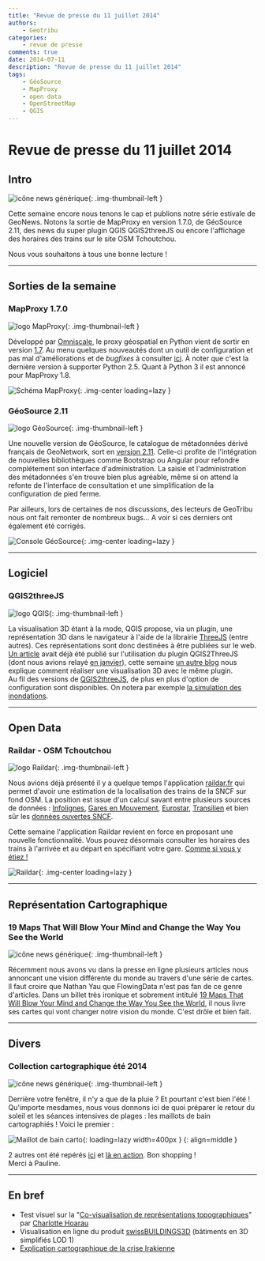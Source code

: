 ```yaml
---
title: "Revue de presse du 11 juillet 2014"
authors:
    - Geotribu
categories:
    - revue de presse
comments: true
date: 2014-07-11
description: "Revue de presse du 11 juillet 2014"
tags:
    - GéoSource
    - MapProxy
    - open data
    - OpenStreetMap
    - QGIS
---
```


# Revue de presse du 11 juillet 2014

## Intro

![icône news générique](https://cdn.geotribu.fr/img/internal/icons-rdp-news/news.png "News"){: .img-thumbnail-left }

Cette semaine encore nous tenons le cap et publions notre série estivale de GeoNews. Notons la sortie de MapProxy en version 1.7.0, de GéoSource 2.11, des news du super plugin QGIS QGIS2threeJS ou encore l'affichage des horaires des trains sur le site OSM Tchoutchou.  

Nous vous souhaitons à tous une bonne lecture !

----

## Sorties de la semaine

### MapProxy 1.7.0

![logo MapProxy](https://cdn.geotribu.fr/img/logos-icones/logiciels_librairies/mapproxy.png "logo MapProxy"){: .img-thumbnail-left }

Développé par [Omniscale](http://omniscale.com/), le proxy géospatial en Python vient de sortir en version [1.7](http://mapproxy.org/www/blog/new-mapproxy-1.7.0-release/). Au menu quelques nouveautés dont un outil de configuration et pas mal d'améliorations et de *bugfixes* à consulter [ici](https://github.com/mapproxy/mapproxy/blob/1.7.0/CHANGES.txt). À noter que c'est la dernière version à supporter Python 2.5. Quant à Python 3 il est annoncé pour MapProxy 1.8.

![Schéma MapProxy](https://cdn.geotribu.fr/img/articles-blog-rdp/logiciels/MapProxy/mapproxy_schema.png "Schéma MapProxy"){: .img-center loading=lazy }

### GéoSource 2.11

![logo GéoSource](https://cdn.geotribu.fr/img/logos-icones/divers/inspire_super.png "logo GéoSource"){: .img-thumbnail-left }

Une nouvelle version de GéoSource, le catalogue de métadonnées dérivé français de GeoNetwork, sort en [version 2.11](http://www.geosource.fr/spip.php?article51). Celle-ci profite de l'intégration de nouvelles bibliothèques comme Bootstrap ou Angular pour refondre complétement son interface d'administration. La saisie et l'administration des métadonnées s'en trouve bien plus agréable, même si on attend la refonte de l'interface de consultation et une simplification de la configuration de pied ferme.

Par ailleurs, lors de certaines de nos discussions, des lecteurs de GeoTribu nous ont fait remonter de nombreux bugs... A voir si ces derniers ont également été corrigés.

![Console GéoSource](https://cdn.geotribu.fr/img/articles-blog-rdp/capture-ecran/geosource_2-11_dashboard.png "Console GéoSource"){: .img-center loading=lazy }

----

## Logiciel

### QGIS2threeJS

![logo QGIS](https://cdn.geotribu.fr/img/logos-icones/logiciels_librairies/qgis.png "logo QGIS"){: .img-thumbnail-left }

La visualisation 3D étant à la mode, QGIS propose, via un plugin, une représentation 3D dans le navigateur à l'aide de la librairie [ThreeJS](http://threejs.org/) (entre autres). Ces représentations sont donc destinées à être publiées sur le web. [Un article](http://www.portailsig.org/content/plugin-qgis-visualisez-facilement-toutes-vos-couches-en-3d-dans-un-navigateur-avec-qgis2thre) avait déjà été publié sur l'utilisation du plugin QGIS2ThreeJS (dont nous avions relayé [en janvier](rdp_2014-01-10.md#qgis2threejs-de-la-3d-dans-qgis)), cette semaine [un autre blog](http://www.dgisenra.nl/findings/tutorial-3d-in-qgis/) nous explique comment réaliser une visualisation 3D avec le même plugin.  
Au fil des versions de [QGIS2threeJS](https://plugins.qgis.org/plugins/Qgis2threejs/#plugin-versions), de plus en plus d'option de configuration sont disponibles. On notera par exemple [la simulation des inondations](http://kartenmaler.blogspot.nl/2014/04/liquid-wealth.html).

----

## Open Data

### Raildar - OSM Tchoutchou

![logo Raildar](https://cdn.geotribu.fr/img/logos-icones/logiciels_librairies/raildar_osm_tchoutchou.png "logo Raildar"){: .img-thumbnail-left }

Nous avions déjà présenté il y a quelque temps l'application [raildar.fr](http://raildar.fr) qui permet d'avoir une estimation de la localisation des trains de la SNCF sur fond OSM. La position est issue d'un calcul savant entre plusieurs sources de données : [Infolignes](http://www.infolignes.com/), [Gares en Mouvement](http://www.gares-en-mouvement.com/fr/), [Eurostar](http://www.eurostar.com/fr-fr/travel-information), [Transilien](http://www.transilien.com/) et bien sûr les [données ouvertes SNCF](http://data.sncf.com/).

Cette semaine l'application Raildar revient en force en proposant une nouvelle fonctionnalité. Vous pouvez désormais consulter les horaires des trains à l'arrivée et au départ en spécifiant votre gare. [Comme si vous y étiez !](http://raildar.fr/me)

![Raildar](https://cdn.geotribu.fr/img/articles-blog-rdp/capture-ecran/OSM_Tchoutchou_Raildar.jpg "Raildar"){: .img-center loading=lazy }

----

## Représentation Cartographique

### 19 Maps That Will Blow Your Mind and Change the Way You See the World

![icône news générique](https://cdn.geotribu.fr/img/internal/icons-rdp-news/news.png "News Geotribu"){: .img-thumbnail-left }

Récemment nous avons vu dans la presse en ligne plusieurs articles nous annoncant une vision différente du monde au travers d'une série de cartes. Il faut croire que Nathan Yau que FlowingData n'est pas fan de ce genre d'articles. Dans un billet très ironique et sobrement intitulé [19 Maps That Will Blow Your Mind and Change the Way You See the World](http://flowingdata.com/2014/07/07/19-maps-that-will-blow-your-mind/), il nous livre ses cartes qui vont changer notre vision du monde. C'est drôle et bien fait.

----

## Divers

### Collection cartographique été 2014

![icône news générique](https://cdn.geotribu.fr/img/internal/icons-rdp-news/news.png "News Geotribu"){: .img-thumbnail-left }

Derrière votre fenêtre, il n'y a que de la pluie ? Et pourtant c'est bien l'été ! Qu'importe mesdames, nous vous donnons ici de quoi préparer le retour du soleil et les séances intensives de plages : les maillots de bain cartographiés ! Voici le premier :

![Maillot de bain carto](https://cdn.geotribu.fr/img/articles-blog-rdp/capture-ecran/maillot_de_bain_carto.jpg "Maillot de bain carto"){: loading=lazy width=400px }
{: align=middle }

2 autres ont été repérés [ici](http://www.pinterest.com/pin/228417012323118542/) et [là en action](http://www.pinterest.com/pin/301178293802421809/). Bon shopping !  
Merci à Pauline.

----

## En bref

- Test visuel sur la "[Co-visualisation de représentations topographiques](http://www.geopixi.fr/enquete_covisualisation/)" par [Charlotte Hoarau](http://recherche.ign.fr/labos/cogit/cv.php?prenom=Charlotte&nom=Hoarau)
- Visualisation en ligne du produit [swissBUILDINGS3D](http://s.geo.admin.ch/b020ad6e7) (bâtiments en 3D simplifiés LOD 1)
- [Explication cartographique de la crise Irakienne](http://www.ft.com/ig/sites/2014/isis-map/)
